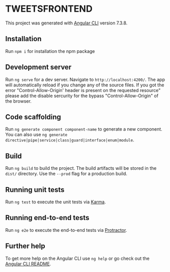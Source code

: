 # TWEETSFRONTEND

This project was generated with [Angular CLI](https://github.com/angular/angular-cli) version 7.3.8.

## Installation
Run `npm i` for installation the npm package
## Development server

Run `ng serve` for a dev server. Navigate to `http://localhost:4200/`. The app will automatically reload if you change any of the source files.
If you got the error "Control-Allow-Origin' header is present on the requested resource" please add the disable sercurity for the bypass "Control-Allow-Origin" of the browser.

## Code scaffolding

Run `ng generate component component-name` to generate a new component. You can also use `ng generate directive|pipe|service|class|guard|interface|enum|module`.

## Build

Run `ng build` to build the project. The build artifacts will be stored in the `dist/` directory. Use the `--prod` flag for a production build.

## Running unit tests

Run `ng test` to execute the unit tests via [Karma](https://karma-runner.github.io).

## Running end-to-end tests

Run `ng e2e` to execute the end-to-end tests via [Protractor](http://www.protractortest.org/).

## Further help

To get more help on the Angular CLI use `ng help` or go check out the [Angular CLI README](https://github.com/angular/angular-cli/blob/master/README.md).
